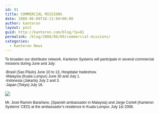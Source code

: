 ```yaml
---
id: 81
title: COMMERCIAL MISSIONS
date: 2008-06-09T16:13:04+00:00
author: kanteron
layout: post
guid: http://kanteron.com/blog/?p=81
permalink: /blog/2008/06/09/commercial-missions/
categories:
  - Kanteron News
---
```

<p style="font: normal normal normal 12px/normal Helvetica;margin: 0px">
  To broaden our distributor network, Kanteron Systems will participate in several commercial missions during June and July:
</p>

<p style="font: normal normal normal 12px/normal Helvetica;margin: 0px">
  &nbsp;
</p>

<p style="font: normal normal normal 12px/normal Helvetica;margin: 0px">
  -Brasil (Sao Pãulo) June 10 to 13, Hospitalar tradeshow.
</p>

<p style="font: normal normal normal 12px/normal Helvetica;margin: 0px">
  -Malaysia (Kuala Lumpur) June 30 and July 1.
</p>

<p style="font: normal normal normal 12px/normal Helvetica;margin: 0px">
  -Indonesia (Jakarta) July 2 and 3.
</p>

<p style="font: normal normal normal 12px/normal Helvetica;margin: 0px">
  -Japan (Tokyo) July 18.
</p>

<p style="font: normal normal normal 12px/normal Helvetica;margin: 0px">
  &nbsp;
</p>

<p style="font: normal normal normal 12px/normal Helvetica;margin: 0px">
  <span style="font-family: Times, 'Times New Roman', Times, serif;font-size: medium" class="Apple-style-span"><img src="http://farm4.static.flickr.com/3142/2700210977_2f6acd9634_m.jpg" /></span>
</p>

<p style="font: normal normal normal 12px/normal Helvetica;margin: 0px">
  &nbsp;
</p>

<p style="font: normal normal normal 12px/normal Helvetica;margin: 0px">
  Mr. José Ramón Barañano, (Spanish ambassador in Malaysia) and Jorge Cortell (Kanteron Systems’ CEO) at the ambassador’s residence in Kuala Lumpur, July 1st 2008.
</p>